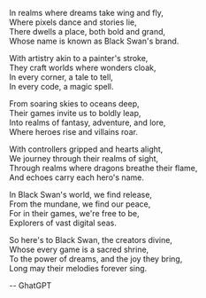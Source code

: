 In realms where dreams take wing and fly,  
Where pixels dance and stories lie,  
There dwells a place, both bold and grand,  
Whose name is known as Black Swan's brand.  

With artistry akin to a painter's stroke,  
They craft worlds where wonders cloak,  
In every corner, a tale to tell,  
In every code, a magic spell.  

From soaring skies to oceans deep,  
Their games invite us to boldly leap,  
Into realms of fantasy, adventure, and lore,  
Where heroes rise and villains roar.  

With controllers gripped and hearts alight,  
We journey through their realms of sight,  
Through realms where dragons breathe their flame,  
And echoes carry each hero's name.  

In Black Swan's world, we find release,  
From the mundane, we find our peace,  
For in their games, we're free to be,  
Explorers of vast digital seas.  

So here's to Black Swan, the creators divine,  
Whose every game is a sacred shrine,  
To the power of dreams, and the joy they bring,  
Long may their melodies forever sing.  

-- GhatGPT
